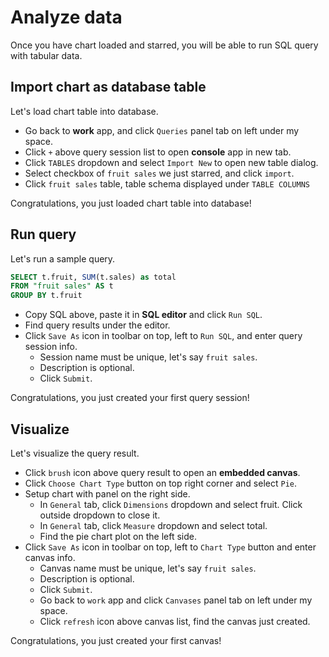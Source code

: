 # Analyze data

Once you have chart loaded and starred, you will be able to run SQL query with tabular data.

## Import chart as database table
Let's load chart table into database.

* Go back to **work** app, and click `Queries` panel tab on left under my space.
* Click `+` above query session list to open **console** app in new tab.
* Click `TABLES` dropdown and select `Import New` to open new table dialog.
* Select checkbox of `fruit sales` we just starred, and click `import`.
* Click `fruit sales` table, table schema displayed under `TABLE COLUMNS`

Congratulations, you just loaded chart table into database!

## Run query
Let's run a sample query.

```sql
SELECT t.fruit, SUM(t.sales) as total
FROM "fruit sales" AS t
GROUP BY t.fruit
```

* Copy SQL above, paste it in **SQL editor** and click `Run SQL`.
* Find query results under the editor.
* Click `Save As` icon in toolbar on top, left to `Run SQL`, and enter query session info.
    * Session name must be unique, let's say `fruit sales`.
    * Description is optional.
    * Click `Submit`.

Congratulations, you just created your first query session!

## Visualize
Let's visualize the query result.

* Click `brush` icon above query result to open an **embedded canvas**.
* Click `Choose Chart Type` button on top right corner and select `Pie`.
* Setup chart with panel on the right side.
    * In `General` tab, click `Dimensions` dropdown and select fruit. Click outside dropdown to close it.
    * In `General` tab, click `Measure` dropdown and select total.
    * Find the pie chart plot on the left side.
* Click `Save As` icon in toolbar on top, left to `Chart Type` button and enter canvas info.
    * Canvas name must be unique, let's say `fruit sales`.
    * Description is optional.
    * Click `Submit`.
    * Go back to `work` app and click `Canvases` panel tab on left under my space.
    * Click `refresh` icon above canvas list, find the canvas just created.

Congratulations, you just created your first canvas!
